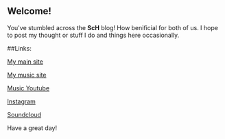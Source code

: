 ## Welcome!

You've stumbled across the **ScH** blog! How benificial for both of us. I hope to post my thought or stuff I do and things here occasionally.

##Links:

[My main site](https://sam-hildebrand.github.io)

[My music site](https://sam-hildebrand.github.io/Sam_HildebrandMusic/)

[Music Youtube](https://www.youtube.com/channel/UC7o5yXD-2vhfELrREXGvzvQ/)

[Instagram](https://www.instagram.com/sam__hildebrand/)

[Soundcloud](https://soundcloud.com/sam_hildebrandmusic)

Have a great day!
